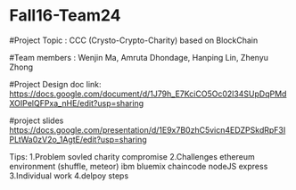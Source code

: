 # Fall16-Team24

#Project Topic : CCC (Crysto-Crypto-Charity) based on BlockChain

#Team members :
Wenjin Ma,
Amruta Dhondage,
Hanping Lin,
Zhenyu Zhong

#Project Design doc link:
https://docs.google.com/document/d/1J79h_E7KciCO5Oc02l34SUpDqPMdXOIPelQFPxa_nHE/edit?usp=sharing

#project slides
https://docs.google.com/presentation/d/1E9x7B0zhC5vicn4EDZPSkdRpF3IPLtWa0zV2o_1AgtE/edit?usp=sharing

Tips:
1.Problem sovled
	charity compromise
2.Challenges
	ethereum 
		environment (shuffle, meteor)
	ibm bluemix
		chaincode
		nodeJS express
3.Individual work
4.delpoy steps
